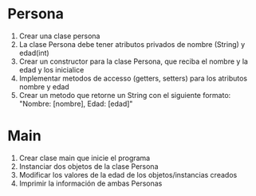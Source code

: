 # Persona

1) Crear una clase persona
2) La clase Persona debe tener atributos privados de nombre (String) y edad(int)
3) Crear un constructor para la clase Persona, que reciba el nombre y la edad y los inicialice
4) Implementar metodos de accesso (getters, setters) para los atributos nombre y edad
5) Crear un metodo que retorne un String con el siguiente formato: "Nombre: [nombre], Edad: [edad]"


# Main

1) Crear clase main que inicie el programa
2) Instanciar dos objetos de la clase Persona
3) Modificar los valores de la edad de los objetos/instancias creados
4) Imprimir la información de ambas Personas


